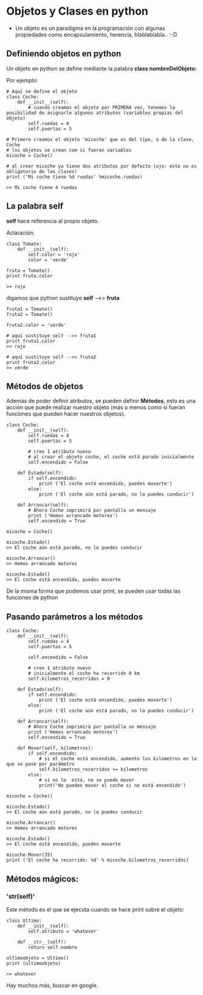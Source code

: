 # Objetos y Clases en python

- Un objeto es un paradigma en la programación con algunas propiedades como encapsulamiento, herencia, blablablabla..  :-D

## Definiendo objetos en python

Un objeto en python se define mediante la palabra __class nombreDelObjeto:__

Por ejemplo:

```
# Aquí se define el objeto
class Coche:
    def __init__(self):
        # cuando creamos el objeto por PRIMERA vez, tenemos la posibilidad de asignarle algunos atributos (variables propias del objeto)
        self.ruedas = 4
        self.puertas = 5

# Primero creamos el objeto 'micoche' que es del tipo, o de la clase, Coche
# los objetos se crean com si fueran variables
micoche = Coche()

# al crear micoche ya tiene dos atributos por defecto (ojo: esto no es obligatorio de las clases)
print ('Mi coche tiene %d ruedas' %micoche.ruedas)

>> Mi coche tiene 4 ruedas
```

## La palabra __self__

__self__ hace referencia al propio objeto.

Aclaración:

```
class Tomate:
    def __init__(self):
        self.color = 'rojo'
        color = 'verde'

fruta = Tomate()
print fruta.color

>> rojo
```

digamos que python sustituye __self__ -->> __fruta__

```
fruta1 = Tomate()
fruta2 = Tomate()

fruta2.color = 'verde'

# aquí sustituye self -->> fruta1
print fruta1.color
>> rojo

# aquí sustituye self -->> fruta2
print fruta2.color
>> verde
```

## Métodos de objetos

Además de poder definir atributos, se pueden definir __Métodos__, esto es una acción que puede realizar nuestro objeto (más o menos como si fueran funciones que pueden hacer nuestros objetos).

```
class Coche:
    def __init__(self):
        self.ruedas = 4
        self.puertas = 5

        # creo 1 atributo nuevo
        # al crear el objeto coche, el coche está parado inicialmente
        self.encendido = False

    def Estado(self):
        if self.encendido:
            print ('El coche está encendido, puedes moverte')
        else:
            print ('El coche aún está parado, no lo puedes conducir')

    def Arrancar(self):
        # Ahora Coche imprimirá por pantalla un mensaje
        print ('Hemos arrancado motores')
        self.encendido = True

micoche = Coche()

micoche.Estado()
>> El coche aún está parado, no lo puedes conducir

micoche.Arrancar()
>> Hemos arrancado motores

micoche.Estado()
>> El coche está encendido, puedes moverte
```

De la misma forma que podemos usar print, se pueden usar todas las funciones de python

## Pasando parámetros a los métodos

```
class Coche:
    def __init__(self):
        self.ruedas = 4
        self.puertas = 5

        self.encendido = False

        # creo 1 atributo nuevo
        # inicialmente el coche ha recorrido 0 km
        self.kilometros_recorridos = 0

    def Estado(self):
        if self.encendido:
            print ('El coche está encendido, puedes moverte')
        else:
            print ('El coche aún está parado, no lo puedes conducir')

    def Arrancar(self):
        # Ahora Coche imprimirá por pantalla un mensaje
        print ('Hemos arrancado motores')
        self.encendido = True

    def Mover(self, kilometros):
        if self.encendido:
            # si el coche está encendido, aumento los kilometros en lo que se pase por parámetro
            self.kilometros_recorridos += kilometros
        else:
            # si no lo  está, no se puede mover
            print('No puedes mover el coche si no está encendido')

micoche = Coche()

micoche.Estado()
>> El coche aún está parado, no lo puedes conducir

micoche.Arrancar()
>> Hemos arrancado motores

micoche.Estado()
>> El coche está encendido, puedes moverte

micoche.Mover(35)
print ('El coche ha recorrido: %d' % micoche.kilometros_recorridos)
```


## Métodos mágicos:

### '__str__(self)'

Este método es el que se ejecuta cuando se hace print sobre el objeto:

```
class Ultimo:
    def __init__(self):
        self.atributo = 'whatever'

    def __str__(self):
        return self.nombre

ultimoobjeto = Ultimo()
print (ultimoobjeto)

>> whatever
```

Hay muchos más, buscar en google.

